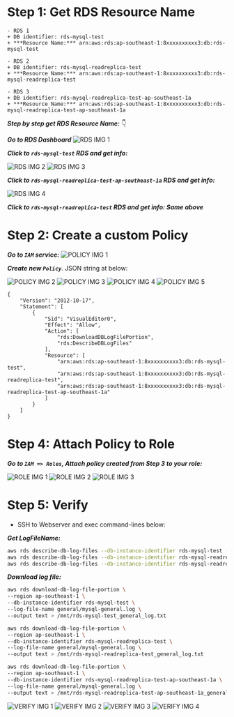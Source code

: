 # Step 1: Get RDS Resource Name

```
- RDS 1
+ DB identifier: rds-mysql-test
+ ***Resource Name:*** arn:aws:rds:ap-southeast-1:8xxxxxxxxxx3:db:rds-mysql-test

- RDS 2
+ DB identifier: rds-mysql-readreplica-test
+ ***Resource Name:*** arn:aws:rds:ap-southeast-1:8xxxxxxxxxx3:db:rds-mysql-readreplica-test

- RDS 3
+ DB identifier: rds-mysql-readreplica-test-ap-southeast-1a
+ ***Resource Name:*** arn:aws:rds:ap-southeast-1:8xxxxxxxxxx3:db:rds-mysql-readreplica-test-ap-southeast-1a
```

***Step by step get RDS Resource Name:*** :point_down:

***Go to RDS Dashboard***
![RDS IMG 1](./img/rds-1.PNG)

***Click to `rds-mysql-test` RDS and get info:***

![RDS IMG 2](./img/rds-2.PNG)
![RDS IMG 3](./img/rds-3.PNG)

***Click to `rds-mysql-readreplica-test-ap-southeast-1a` RDS and get info:***

![RDS IMG 4](./img/rds-4.PNG)

***Click to `rds-mysql-readreplica-test` RDS and get info: Same above***

# Step 2: Create a custom Policy

***Go to `IAM` service:***
![POLICY IMG 1](./img/iam-1.PNG)

***Create new `Policy`***. JSON string at below:

![POLICY IMG 2](./img/iam-2-policy-1.PNG)
![POLICY IMG 3](./img/iam-2-policy-2.PNG)
![POLICY IMG 4](./img/iam-2-policy-3.PNG)
![POLICY IMG 5](./img/iam-2-policy-4.PNG)

```
{
    "Version": "2012-10-17",
    "Statement": [
        {
            "Sid": "VisualEditor0",
            "Effect": "Allow",
            "Action": [
                "rds:DownloadDBLogFilePortion",
                "rds:DescribeDBLogFiles"
            ],
            "Resource": [
                "arn:aws:rds:ap-southeast-1:8xxxxxxxxxx3:db:rds-mysql-test",
                "arn:aws:rds:ap-southeast-1:8xxxxxxxxxx3:db:rds-mysql-readreplica-test",
                "arn:aws:rds:ap-southeast-1:8xxxxxxxxxx3:db:rds-mysql-readreplica-test-ap-southeast-1a"
            ]
        }
    ]
}
```

# Step 4: Attach Policy to Role

***Go to `IAM => Roles`, Attach policy created from Step 3 to your role:***

![ROLE IMG 1](./img/iam-3-role-1.PNG)
![ROLE IMG 2](./img/iam-3-role-2.PNG)
![ROLE IMG 3](./img/iam-3-role-3.PNG)

# Step 5: Verify

- SSH to Webserver and exec command-lines below:

***Get LogFileName:***
```sh
aws rds describe-db-log-files --db-instance-identifier rds-mysql-test --region ap-southeast-1
aws rds describe-db-log-files --db-instance-identifier rds-mysql-readreplica-test --region ap-southeast-1
aws rds describe-db-log-files --db-instance-identifier rds-mysql-readreplica-test-ap-southeast-1a --region ap-southeast-1
```

***Download log file:***
```sh
aws rds download-db-log-file-portion \
--region ap-southeast-1 \
--db-instance-identifier rds-mysql-test \
--log-file-name general/mysql-general.log \
--output text > /mnt/rds-mysql-test_general_log.txt

aws rds download-db-log-file-portion \
--region ap-southeast-1 \
--db-instance-identifier rds-mysql-readreplica-test \
--log-file-name general/mysql-general.log \
--output text > /mnt/rds-mysql-readreplica-test_general_log.txt

aws rds download-db-log-file-portion \
--region ap-southeast-1 \
--db-instance-identifier rds-mysql-readreplica-test-ap-southeast-1a \
--log-file-name general/mysql-general.log \
--output text > /mnt/rds-mysql-readreplica-test-ap-southeast-1a_general_log.txt
```

![VERIFY IMG 1](./img/verify-1.PNG)
![VERIFY IMG 2](./img/verify-2.PNG)
![VERIFY IMG 3](./img/verify-3.PNG)
![VERIFY IMG 4](./img/verify-4.PNG)
